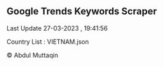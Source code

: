 

## Google Trends Keywords Scraper 
 
Last Update 27-03-2023 , 19:41:56

Country List :
VIETNAM.json



© Abdul Muttaqin 
